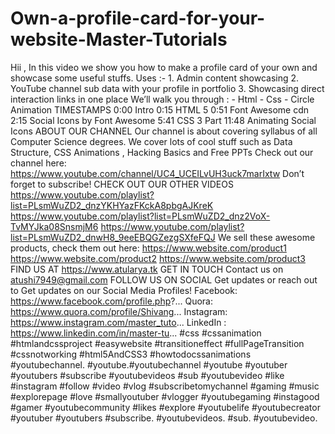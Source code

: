 # Own-a-profile-card-for-your-website-Master-Tutorials
Hii , In this video we show you how to make a profile card of your own and showcase some useful stuffs.  Uses :- 1.  Admin content showcasing                  2.  YouTube channel sub data with your profile in portfolio               3.  Showcasing direct interaction links in one place  We’ll walk you through : - Html  - Css - Circle Animation   TIMESTAMPS 0:00 Intro 0:15 HTML 5  0:51 Font Awesome cdn 2:15 Social Icons by Font Awesome 5:41 CSS 3 Part 11:48 Animating Social Icons  ABOUT OUR CHANNEL Our channel is about covering syllabus of all Computer Science degrees. We cover lots of cool stuff such as Data Structure, CSS Animations , Hacking Basics and Free PPTs Check out our channel here: https://www.youtube.com/channel/UC4_UCEILvUH3uck7marIxtw Don’t forget to subscribe!  CHECK OUT OUR OTHER VIDEOS https://www.youtube.com/playlist?list=PLsmWuZD2_dnzYKHYazFKckA8pbgAJKreK https://www.youtube.com/playlist?list=PLsmWuZD2_dnz2VoX-TvMYJka08SnsmjM6 https://www.youtube.com/playlist?list=PLsmWuZD2_dnwH8_9eeEBQGZezgSXfeFQJ  We sell these awesome products, check them out here: https://www.website.com/product1 https://www.website.com/product2 https://www.website.com/product3  FIND US AT https://www.atularya.tk  GET IN TOUCH Contact us on atushi7949@gmail.com  FOLLOW US ON SOCIAL Get updates or reach out to Get updates on our Social Media Profiles! Facebook: https://www.facebook.com/profile.php?... Quora: https://www.quora.com/profile/Shivang... Instagram: https://www.instagram.com/master_tuto... LinkedIn : https://www.linkedin.com/in/master-tu...  #css #cssanimation  #htmlandcssproject #easywebsite #transitioneffect #fullPageTransition #cssnotworking #html5AndCSS3  #howtodocssanimations #youtubechannel. #youtube.#youtubechannel #youtube #youtuber #youtubers #subscribe #youtubevideos #sub #youtubevideo #like #instagram #follow #video #vlog #subscribetomychannel #gaming #music #explorepage #love #smallyoutuber #vlogger #youtubegaming #instagood #gamer #youtubecommunity #likes #explore #youtubelife #youtubecreator #youtuber #youtubers #subscribe. #youtubevideos. #sub. #youtubevideo. 
